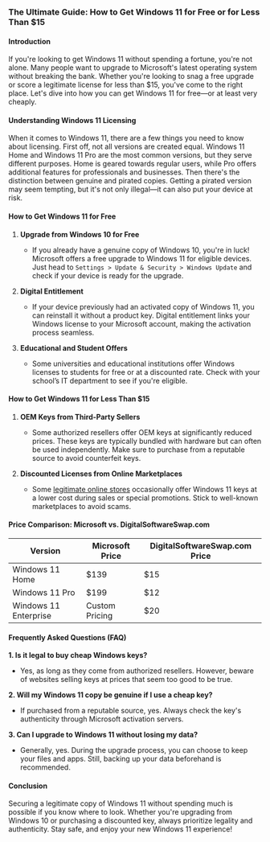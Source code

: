 ### The Ultimate Guide: How to Get Windows 11 for Free or for Less Than \$15

#### Introduction

If you're looking to get Windows 11 without spending a fortune, you're not alone. Many people want to upgrade to Microsoft's latest operating system without breaking the bank. Whether you're looking to snag a free upgrade or score a legitimate license for less than \$15, you've come to the right place. Let's dive into how you can get Windows 11 for free—or at least very cheaply.

#### Understanding Windows 11 Licensing

When it comes to Windows 11, there are a few things you need to know about licensing. First off, not all versions are created equal. Windows 11 Home and Windows 11 Pro are the most common versions, but they serve different purposes. Home is geared towards regular users, while Pro offers additional features for professionals and businesses. Then there's the distinction between genuine and pirated copies. Getting a pirated version may seem tempting, but it's not only illegal—it can also put your device at risk.

#### How to Get Windows 11 for Free

1. **Upgrade from Windows 10 for Free**

   * If you already have a genuine copy of Windows 10, you're in luck! Microsoft offers a free upgrade to Windows 11 for eligible devices. Just head to `Settings > Update & Security > Windows Update` and check if your device is ready for the upgrade.

2. **Digital Entitlement**

   * If your device previously had an activated copy of Windows 11, you can reinstall it without a product key. Digital entitlement links your Windows license to your Microsoft account, making the activation process seamless.

3. **Educational and Student Offers**

   * Some universities and educational institutions offer Windows licenses to students for free or at a discounted rate. Check with your school’s IT department to see if you're eligible.

#### How to Get Windows 11 for Less Than \$15

1. **OEM Keys from Third-Party Sellers**

   * Some authorized resellers offer OEM keys at significantly reduced prices. These keys are typically bundled with hardware but can often be used independently. Make sure to purchase from a reputable source to avoid counterfeit keys.

2. **Discounted Licenses from Online Marketplaces**

   * Some [legitimate online stores](https://digitalsoftwareswap.com/) occasionally offer Windows 11 keys at a lower cost during sales or special promotions. Stick to well-known marketplaces to avoid scams.

#### Price Comparison: Microsoft vs. DigitalSoftwareSwap.com

| Version               | Microsoft Price | DigitalSoftwareSwap.com Price |
| --------------------- | --------------- | ----------------------------- |
| Windows 11 Home       | \$139           | \$15                          |
| Windows 11 Pro        | \$199           | \$12                          |
| Windows 11 Enterprise | Custom Pricing  | \$20                          |

#### Frequently Asked Questions (FAQ)

**1. Is it legal to buy cheap Windows keys?**

* Yes, as long as they come from authorized resellers. However, beware of websites selling keys at prices that seem too good to be true.

**2. Will my Windows 11 copy be genuine if I use a cheap key?**

* If purchased from a reputable source, yes. Always check the key's authenticity through Microsoft activation servers.

**3. Can I upgrade to Windows 11 without losing my data?**

* Generally, yes. During the upgrade process, you can choose to keep your files and apps. Still, backing up your data beforehand is recommended.

#### Conclusion

Securing a legitimate copy of Windows 11 without spending much is possible if you know where to look. Whether you're upgrading from Windows 10 or purchasing a discounted key, always prioritize legality and authenticity. Stay safe, and enjoy your new Windows 11 experience!
